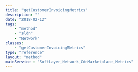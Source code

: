 ```yaml
---
title: "getCustomerInvoicingMetrics"
description: ""
date: "2018-02-12"
tags:
    - "method"
    - "sldn"
    - "Network"
classes:
    - "getCustomerInvoicingMetrics"
type: "reference"
layout: "method"
mainService : "SoftLayer_Network_CdnMarketplace_Metrics"
---
```

